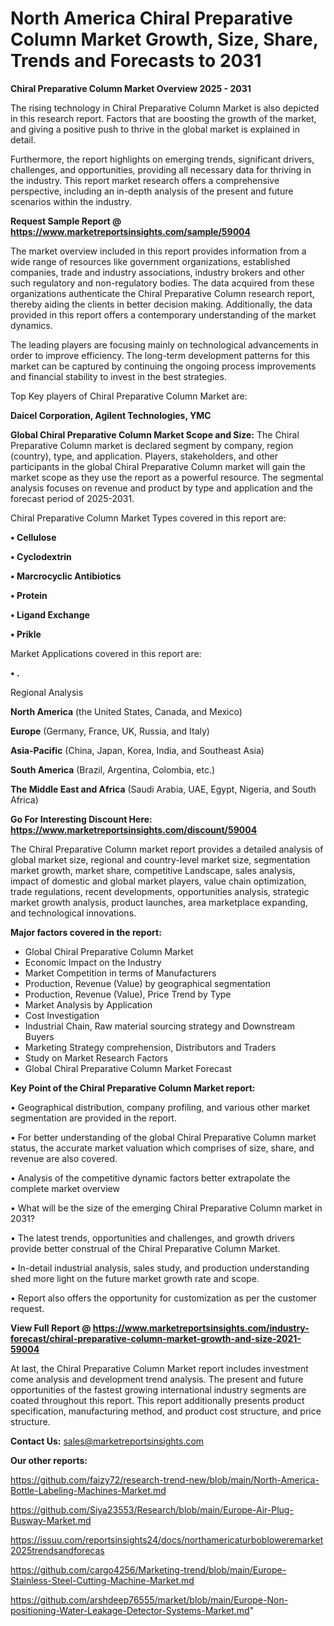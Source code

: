 # North America Chiral Preparative Column Market Growth, Size, Share, Trends and Forecasts to 2031

<Strong> Chiral Preparative Column Market Overview 2025 - 2031</strong>

The rising technology in Chiral Preparative Column Market is also depicted in this research report. Factors that are boosting the growth of the market, and giving a positive push to thrive in the global market is explained in detail.

Furthermore, the report highlights on emerging trends, significant drivers, challenges, and opportunities, providing all necessary data for thriving in the industry. This report market research offers a comprehensive perspective, including an in-depth analysis of the present and future scenarios within the industry.

<strong>Request Sample Report @ <a href=https://www.marketreportsinsights.com/sample/59004>https://www.marketreportsinsights.com/sample/59004</a></strong>

The market overview included in this report provides information from a wide range of resources like government organizations, established companies, trade and industry associations, industry brokers and other such regulatory and non-regulatory bodies. The data acquired from these organizations authenticate the Chiral Preparative Column research report, thereby aiding the clients in better decision making. Additionally, the data provided in this report offers a contemporary understanding of the market dynamics.

The leading players are focusing mainly on technological advancements in order to improve efficiency. The long-term development patterns for this market can be captured by continuing the ongoing process improvements and financial stability to invest in the best strategies.

Top Key players of Chiral Preparative Column Market are:

<strong>Daicel Corporation, Agilent Technologies, YMC</strong>

<strong><b>Global Chiral Preparative Column Market Scope and Size:</b></strong>
The Chiral Preparative Column market is declared segment by company, region (country), type, and application. Players, stakeholders, and other participants in the global Chiral Preparative Column market will gain the market scope as they use the report as a powerful resource. The segmental analysis focuses on revenue and product by type and application and the forecast period of 2025-2031.

Chiral Preparative Column Market Types covered in this report are:

<strong>• Cellulose

• Cyclodextrin

• Marcrocyclic Antibiotics

• Protein

• Ligand Exchange

• Prikle</strong>

Market Applications covered in this report are:

<strong>• .</strong> 

Regional Analysis

<strong>North America</strong> (the United States, Canada, and Mexico)

<strong>Europe</strong> (Germany, France, UK, Russia, and Italy)

<strong>Asia-Pacific</strong> (China, Japan, Korea, India, and Southeast Asia)

<strong>South America</strong> (Brazil, Argentina, Colombia, etc.)

<strong>The Middle East and Africa</strong> (Saudi Arabia, UAE, Egypt, Nigeria, and South Africa)

<strong>Go For Interesting Discount Here: <a href=https://www.marketreportsinsights.com/discount/59004>https://www.marketreportsinsights.com/discount/59004</a></strong>

The Chiral Preparative Column market report provides a detailed analysis of global market size, regional and country-level market size, segmentation market growth, market share, competitive Landscape, sales analysis, impact of domestic and global market players, value chain optimization, trade regulations, recent developments, opportunities analysis, strategic market growth analysis, product launches, area marketplace expanding, and technological innovations.

<strong><b>Major factors covered in the report:</b></strong>
<ul>
  <li>Global Chiral Preparative Column Market </li>
  <li>Economic Impact on the Industry</li>
  <li>Market Competition in terms of Manufacturers</li>
  <li>Production, Revenue (Value) by geographical segmentation</li>
  <li>Production, Revenue (Value), Price Trend by Type</li>
  <li>Market Analysis by Application</li>
  <li>Cost Investigation</li>
  <li>Industrial Chain, Raw material sourcing strategy and Downstream Buyers</li>
  <li>Marketing Strategy comprehension, Distributors and Traders</li>
  <li>Study on Market Research Factors</li>
  <li>Global Chiral Preparative Column Market Forecast</li>
</ul>

<strong><b>Key Point of the Chiral Preparative Column Market report:</b></strong>

• Geographical distribution, company profiling, and various other market segmentation are provided in the report.

• For better understanding of the global Chiral Preparative Column market status, the accurate market valuation which comprises of size, share, and revenue are also covered.

• Analysis of the competitive dynamic factors better extrapolate the complete market overview

• What will be the size of the emerging Chiral Preparative Column market in 2031?

• The latest trends, opportunities and challenges, and growth drivers provide better construal of the Chiral Preparative Column Market.

• In-detail industrial analysis, sales study, and production understanding shed more light on the future market growth rate and scope.

• Report also offers the opportunity for customization as per the customer request.

<strong><b>View Full Report @ <a href=https://www.marketreportsinsights.com/industry-forecast/chiral-preparative-column-market-growth-and-size-2021-59004>https://www.marketreportsinsights.com/industry-forecast/chiral-preparative-column-market-growth-and-size-2021-59004</a></b></strong>


At last, the Chiral Preparative Column Market report includes investment come analysis and development trend analysis. The present and future opportunities of the fastest growing international industry segments are coated throughout this report. This report additionally presents product specification, manufacturing method, and product cost structure, and price structure.

<strong>Contact Us:</strong>
sales@marketreportsinsights.com

<strong>Our other reports:</strong>

<a href=https://github.com/faizy72/research-trend-new/blob/main/North-America-Bottle-Labeling-Machines-Market.md>https://github.com/faizy72/research-trend-new/blob/main/North-America-Bottle-Labeling-Machines-Market.md</a>

<a href=https://github.com/Siya23553/Research/blob/main/Europe-Air-Plug-Busway-Market.md>https://github.com/Siya23553/Research/blob/main/Europe-Air-Plug-Busway-Market.md</a>

<a href=https://issuu.com/reportsinsights24/docs/northamericaturbobloweremarket2025trendsandforecas>https://issuu.com/reportsinsights24/docs/northamericaturbobloweremarket2025trendsandforecas</a>

<a href=https://github.com/cargo4256/Marketing-trend/blob/main/Europe-Stainless-Steel-Cutting-Machine-Market.md>https://github.com/cargo4256/Marketing-trend/blob/main/Europe-Stainless-Steel-Cutting-Machine-Market.md</a>

<a href=https://github.com/arshdeep76555/market/blob/main/Europe-Non-positioning-Water-Leakage-Detector-Systems-Market.md>https://github.com/arshdeep76555/market/blob/main/Europe-Non-positioning-Water-Leakage-Detector-Systems-Market.md</a>"
